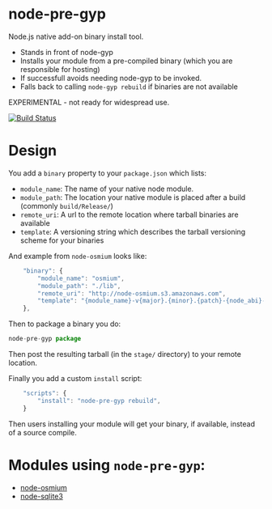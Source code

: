 # node-pre-gyp

Node.js native add-on binary install tool.

 - Stands in front of node-gyp
 - Installs your module from a pre-compiled binary (which you are responsible for hosting)
 - If successfull avoids needing node-gyp to be invoked.
 - Falls back to calling `node-gyp rebuild` if binaries are not available

EXPERIMENTAL - not ready for widespread use.

[![Build Status](https://secure.travis-ci.org/springmeyer/node-pre-gyp.png)](https://travis-ci.org/springmeyer/node-pre-gyp)

# Design

You add a `binary` property to your `package.json` which lists:

  - `module_name`: The name of your native node module.
  - `module_path`: The location your native module is placed after a build (commonly `build/Release/`)
  - `remote_uri`: A url to the remote location where tarball binaries are available
  - `template`: A versioning string which describes the tarball versioning scheme for your binaries

And example from `node-osmium` looks like:

```js
    "binary": {
        "module_name": "osmium",
        "module_path": "./lib",
        "remote_uri": "http://node-osmium.s3.amazonaws.com",
        "template": "{module_name}-v{major}.{minor}.{patch}-{node_abi}-{platform}-{arch}.tar.gz"
    },
```

Then to package a binary you do:

```js
node-pre-gyp package
```

Then post the resulting tarball (in the `stage/` directory) to your remote location.

Finally you add a custom `install` script:

```js
    "scripts": {
        "install": "node-pre-gyp rebuild",
    }
```

Then users installing your module will get your binary, if available, instead of a source compile.


# Modules using `node-pre-gyp`:

 - [node-osmium](https://github.com/osmcode/node-osmium)
 - [node-sqlite3](https://github.com/mapbox/node-sqlite3)
